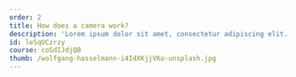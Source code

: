```yaml
---
order: 2
title: How does a camera work?
description: 'Lorem ipsum dolor sit amet, consectetur adipiscing elit. Aliquam suscipit bibendum ex nec interdum.'
id: leSqUCzrzy
course: coSdIJdjQB
thumb: /wolfgang-hasselmann-i4IdXKjjVKo-unsplash.jpg
---
```



